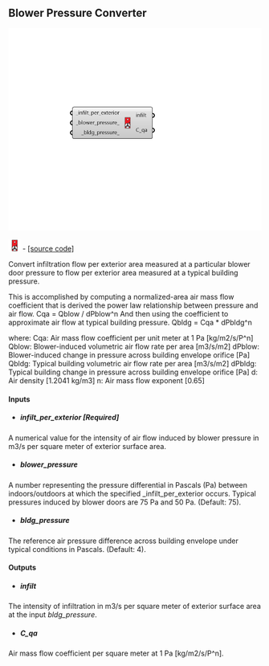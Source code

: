 ## Blower Pressure Converter

![](../../images/components/Blower_Pressure_Converter.png)

![](../../images/icons/Blower_Pressure_Converter.png) - [[source code]](https://github.com/ladybug-tools/honeybee-grasshopper-energy/blob/master/honeybee_grasshopper_energy/src//HB%20Blower%20Pressure%20Converter.py)


Convert infiltration flow per exterior area measured at a particular blower door pressure to flow per exterior area measured at a typical building pressure. 

This is accomplished by computing a normalized-area air mass flow coefficient that is derived the power law relationship between pressure and air flow.     Cqa = Qblow / dPblow^n And then using the coefficient to approximate air flow at typical building pressure.     Qbldg = Cqa * dPbldg^n 

where:     Cqa: Air mass flow coefficient per unit meter at 1 Pa [kg/m2/s/P^n]     Qblow: Blower-induced volumetric air flow rate per area [m3/s/m2]     dPblow: Blower-induced change in pressure across building envelope orifice [Pa]     Qbldg: Typical building volumetric air flow rate per area [m3/s/m2]     dPbldg: Typical building change in pressure across building envelope orifice [Pa]     d: Air density [1.2041 kg/m3]     n: Air mass flow exponent [0.65] 



#### Inputs
* ##### infilt_per_exterior [Required]
A numerical value for the intensity of air flow induced by blower pressure in m3/s per square meter of exterior surface area. 
* ##### blower_pressure 
A number representing the pressure differential in Pascals (Pa) between indoors/outdoors at which the specified _infilt_per_exterior occurs. Typical pressures induced by blower doors are 75 Pa and 50 Pa. (Default: 75). 
* ##### bldg_pressure 
The reference air pressure difference across building envelope under typical conditions in Pascals. (Default: 4). 

#### Outputs
* ##### infilt
The intensity of infiltration in m3/s per square meter of exterior surface area at the input _bldg_pressure_. 
* ##### C_qa
Air mass flow coefficient per square meter at 1 Pa [kg/m2/s/P^n]. 